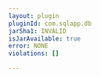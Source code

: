 ```yaml
---
layout: plugin
pluginId: com.sqlapp.db
jarSha1: INVALID
isJarAvailable: true
error: NONE
violations: []

---
```

